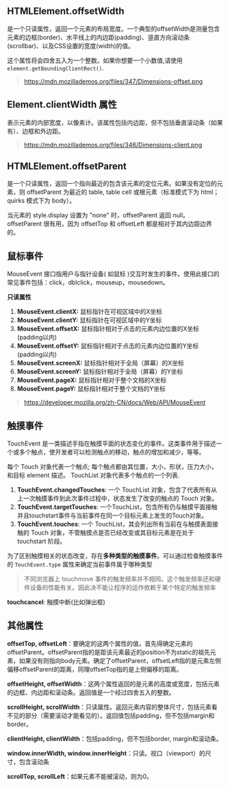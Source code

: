 
## **HTMLElement.offsetWidth**

是一个只读属性，返回一个元素的布局宽度。一个典型的offsetWidth是测量包含元素的边框(border)、水平线上的内边距(padding)、竖直方向滚动条(scrollbar)、以及CSS设置的宽度(width)的值。

这个属性将会四舍五入为一个整数。如果你想要一个小数值,请使用`element.getBoundingClientRect()`.

> https://mdn.mozillademos.org/files/347/Dimensions-offset.png

## **Element.clientWidth 属性**

表示元素的内部宽度，以像素计。该属性包括内边距，但不包括垂直滚动条（如果有）、边框和外边距。

> https://mdn.mozillademos.org/files/346/Dimensions-client.png

## **HTMLElement.offsetParent**

是一个只读属性，返回一个指向最近的包含该元素的定位元素。如果没有定位的元素，则 offsetParent 为最近的 table, table cell 或根元素（标准模式下为 html；quirks 模式下为 body）。

当元素的 style.display 设置为 "none" 时，offsetParent 返回 null。offsetParent 很有用，因为 offsetTop 和 offsetLeft 都是相对于其内边距边界的。

## **鼠标事件**

MouseEvent 接口指用户与指针设备( 如鼠标 )交互时发生的事件。使用此接口的常见事件包括：click，dblclick，mouseup，mousedown。

**只读属性**

1. **MouseEvent.clientX:** 鼠标指针在可视区域中的X坐标
2. **MouseEvent.clientY:** 鼠标指针在可视区域中的Y坐标
3. **MouseEvent.offsetX:** 鼠标指针相对于点击的元素内边位置的X坐标(padding以内)
4. **MouseEvent.offsetY:** 鼠标指针相对于点击的元素内边位置的Y坐标(padding以内)
5. **MouseEvent.screenX:** 鼠标指针相对于全局（屏幕）的X坐标
6. **MouseEvent.screenY:** 鼠标指针相对于全局（屏幕）的Y坐标
7. **MouseEvent.pageX:** 鼠标指针相对于整个文档的X坐标
8. **MouseEvent.pageY:** 鼠标指针相对于整个文档的Y坐标

> https://developer.mozilla.org/zh-CN/docs/Web/API/MouseEvent

## **触摸事件**

TouchEvent 是一类描述手指在触摸平面的状态变化的事件。这类事件用于描述一个或多个触点，使开发者可以检测触点的移动，触点的增加和减少，等等。

每个 Touch 对象代表一个触点; 每个触点都由其位置，大小，形状，压力大小，和目标 element 描述。 TouchList 对象代表多个触点的一个列表.

1. **TouchEvent.changedTouches**: 一个 TouchList 对象，包含了代表所有从上一次触摸事件到此次事件过程中，状态发生了改变的触点的 Touch 对象。
2. **TouchEvent.targetTouches**: 一个TouchList，包含所有仍与触摸平面接触并且touchstart事件与当前事件在同一个目标元素上发生的Touch对象。
3. **TouchEvent.touches**: 一个 TouchList，其会列出所有当前在与触摸表面接触的  Touch 对象，不管触摸点是否已经改变或其目标元素是在处于 touchstart 阶段。

为了区别触摸相关的状态改变，存在**多种类型的触摸事件**。可以通过检查触摸事件的 `TouchEvent.type` 属性来确定当前事件属于哪种类型

> 不同浏览器上 touchmove 事件的触发频率并不相同。这个触发频率还和硬件设备的性能有关。因此决不能让程序的运作依赖于某个特定的触发频率

**touchcancel**: 触摸中断(比如弹出框)

## **其他属性**

**offsetTop, offsetLeft**：要确定的这两个属性的值，首先得确定元素的offsetParent。offsetParent指的是距该元素最近的position不为static的祖先元素，如果没有则指向body元素。确定了offsetParent，offsetLeft指的是元素左侧偏移offsetParent的距离，同理offsetTop指的是上侧偏移的距离。

**offsetHeight, offsetWidth**：这两个属性返回的是元素的高度或宽度，包括元素的边框、内边距和滚动条。返回值是一个经过四舍五入的整数。

**scrollHeight, scrollWidth**：只读属性。返回元素内容的整体尺寸，包括元素看不见的部分（需要滚动才能看见的）。返回值包括padding，但不包括margin和border。

**clientHeight, clientWidth**：包括padding，但不包括border, margin和滚动条。

**window.innerWidth, window.innerHeight**：只读。视口（viewport）的尺寸，包含滚动条

**scrollTop, scrollLeft**：如果元素不能被滚动，则为0。

